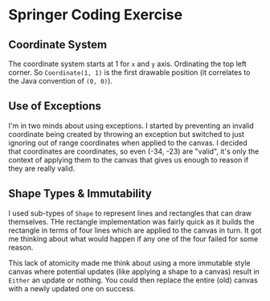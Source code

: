 # Springer Coding Exercise

## Coordinate System

The coordinate system starts at 1 for `x` and `y` axis. Ordinating the top left corner. So `Coordinate(1, 1)` is the first drawable position (it correlates to the Java convention of `(0, 0)`).

## Use of Exceptions

I'm in two minds about using exceptions. I started by preventing an invalid coordinate being created by throwing an exception but switched to just ignoring out of range coordinates when applied to the canvas. I decided that coordinates are coordinates, so even (-34, -23) are "valid", it's only the context of applying them to the canvas that gives us enough to reason if they are really valid.

## Shape Types & Immutability

I used sub-types of `Shape` to represent lines and rectangles that can draw themselves. THe rectangle implementation was fairly quick as it builds the rectangle in terms of four lines which are applied to the canvas in turn. It got me thinking about what would happen if any one of the four failed for some reason.

This lack of atomicity made me think about using a more immutable style canvas where potential updates (like applying a shape to a canvas) result in `Either` an update or nothing. You could then replace the entire (old) canvas with a newly updated one on success.